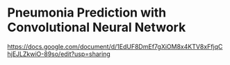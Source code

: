 # Pneumonia Prediction with Convolutional Neural Network

https://docs.google.com/document/d/1EdUF8DmEf7gXiOM8x4KTV8xFfjqChjEJLZkwiO-89so/edit?usp=sharing
